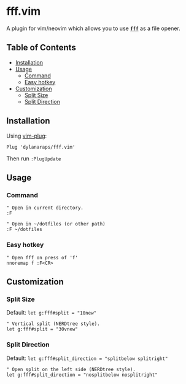 # fff.vim

A plugin for vim/neovim which allows you to use [**`fff`**](https://github.com/dylanaraps/fff) as a file opener.

## Table of Contents

<!-- vim-markdown-toc GFM -->

* [Installation](#installation)
* [Usage](#usage)
    * [Command](#command)
    * [Easy hotkey](#easy-hotkey)
* [Customization](#customization)
    * [Split Size](#split-size)
    * [Split Direction](#split-direction)

<!-- vim-markdown-toc -->

## Installation

Using [vim-plug](https://github.com/junegunn/vim-plug):

```vim
Plug 'dylanaraps/fff.vim'
```

Then run `:PlugUpdate`

## Usage

### Command

```vim
" Open in current directory.
:F

" Open in ~/dotfiles (or other path)
:F ~/dotfiles
```

### Easy hotkey

```vim
" Open fff on press of 'f'
nnoremap f :F<CR>
```

## Customization

### Split Size

Default: `let g:fff#split = "10new"`

```vim
" Vertical split (NERDtree style).
let g:fff#split = "30vnew"
```

### Split Direction

Default: `let g:fff#split_direction = "splitbelow splitright"`

```vim
" Open split on the left side (NERDtree style).
let g:fff#split_direction = "nosplitbelow nosplitright"
```

